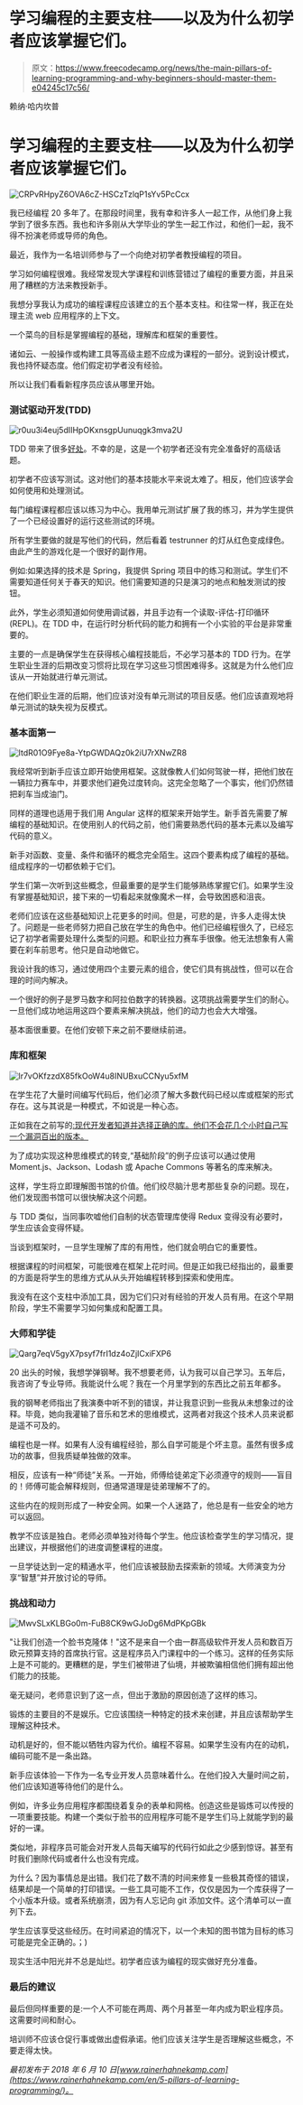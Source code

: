 # 学习编程的主要支柱——以及为什么初学者应该掌握它们。

> 原文：<https://www.freecodecamp.org/news/the-main-pillars-of-learning-programming-and-why-beginners-should-master-them-e04245c17c56/>

赖纳·哈内坎普

# 学习编程的主要支柱——以及为什么初学者应该掌握它们。

![CRPvRHpyZ6OVA6cZ-HSCzTzlqP1sYv5PcCcx](img/e29d98bd7c137ef7806edec31808c1f2.png)

我已经编程 20 多年了。在那段时间里，我有幸和许多人一起工作，从他们身上我学到了很多东西。我也和许多刚从大学毕业的学生一起工作过，和他们一起，我不得不扮演老师或导师的角色。

最近，我作为一名培训师参与了一个向绝对初学者教授编程的项目。

学习如何编程很难。我经常发现大学课程和训练营错过了编程的重要方面，并且采用了糟糕的方法来教授新手。

我想分享我认为成功的编程课程应该建立的五个基本支柱。和往常一样，我正在处理主流 web 应用程序的上下文。

一个菜鸟的目标是掌握编程的基础，理解库和框架的重要性。

诸如云、一般操作或构建工具等高级主题不应成为课程的一部分。说到设计模式，我也持怀疑态度。他们假定初学者没有经验。

所以让我们看看新程序员应该从哪里开始。

### 测试驱动开发(TDD)

![r0uu3i4euj5dIIHpOKxnsgpUunuqgk3mva2U](img/9d41f6ac5f8f74d331d7a5d70b65576d.png)

TDD 带来了很多[好处](https://www.rainerhahnekamp.com/en/why-we-test-do-things-faster-with-test-driven-development/)。不幸的是，这是一个初学者还没有完全准备好的高级话题。

初学者不应该写测试。这对他们的基本技能水平来说太难了。相反，他们应该学会如何使用和处理测试。

每门编程课程都应该以练习为中心。我用单元测试扩展了我的练习，并为学生提供了一个已经设置好的运行这些测试的环境。

所有学生要做的就是写他们的代码，然后看着 testrunner 的灯从红色变成绿色。由此产生的游戏化是一个很好的副作用。

例如:如果选择的技术是 Spring，我提供 Spring 项目中的练习和测试。学生们不需要知道任何关于春天的知识。他们需要知道的只是演习的地点和触发测试的按钮。

此外，学生必须知道如何使用调试器，并且手边有一个读取-评估-打印循环(REPL)。在 TDD 中，在运行时分析代码的能力和拥有一个小实验的平台是非常重要的。

主要的一点是确保学生在获得核心编程技能后，不必学习基本的 TDD 行为。在学生职业生涯的后期改变习惯将比现在学习这些习惯困难得多。这就是为什么他们应该从一开始就进行单元测试。

在他们职业生涯的后期，他们应该对没有单元测试的项目反感。他们应该直观地将单元测试的缺失视为反模式。

### 基本面第一

![ItdR01O9Fye8a-YtpGWDAQz0k2iU7rXNwZR8](img/7046e82a8524af232b6f5bf1213b6344.png)

我经常听到新手应该立即开始使用框架。这就像教人们如何驾驶一样，把他们放在一辆拉力赛车中，并要求他们避免过度转向。这完全忽略了一个事实，他们仍然错把刹车当成油门。

同样的道理也适用于我们用 Angular 这样的框架来开始学生。新手首先需要了解编程的基础知识。在使用别人的代码之前，他们需要熟悉代码的基本元素以及编写代码的意义。

新手对函数、变量、条件和循环的概念完全陌生。这四个要素构成了编程的基础。组成程序的一切都依赖于它们。

学生们第一次听到这些概念，但最重要的是学生们能够熟练掌握它们。如果学生没有掌握基础知识，接下来的一切看起来就像魔术一样，会导致困惑和沮丧。

老师们应该在这些基础知识上花更多的时间。但是，可悲的是，许多人走得太快了。问题是一些老师努力把自己放在学生的角色中。他们已经编程很久了，已经忘记了初学者需要处理什么类型的问题。和职业拉力赛车手很像。他无法想象有人需要在刹车前思考。他只是自动地做它。

我设计我的练习，通过使用四个主要元素的组合，使它们具有挑战性，但可以在合理的时间内解决。

一个很好的例子是罗马数字和阿拉伯数字的转换器。这项挑战需要学生们的耐心。一旦他们成功地运用这四个要素来解决挑战，他们的动力也会大大增强。

基本面很重要。在他们安顿下来之前不要继续前进。

### 库和框架

![lr7vOKfzzdX85fkOoW4u8INUBxuCCNyu5xfM](img/343eacea1a556ec61f708bb86295b6f3.png)

在学生花了大量时间编写代码后，他们必须了解大多数代码已经以库或框架的形式存在。这与其说是一种模式，不如说是一种心态。

正如我在之前写的[:现代开发者知道并选择正确的库。他们不会花几个小时自己写一个漏洞百出的版本。](https://www.rainerhahnekamp.com/en/modern-software-development/)

为了成功实现这种思维模式的转变,“基础阶段”的例子应该可以通过使用 Moment.js、Jackson、Lodash 或 Apache Commons 等著名的库来解决。

这样，学生将立即理解图书馆的价值。他们绞尽脑汁思考那些复杂的问题。现在，他们发现图书馆可以很快解决这个问题。

与 TDD 类似，当同事吹嘘他们自制的状态管理库使得 Redux 变得没有必要时，学生应该会变得怀疑。

当谈到框架时，一旦学生理解了库的有用性，他们就会明白它的重要性。

根据课程的时间框架，可能很难在框架上花时间。但是正如我已经指出的，最重要的方面是将学生的思维方式从从头开始编程转移到探索和使用库。

我没有在这个支柱中添加工具，因为它们只对有经验的开发人员有用。在这个早期阶段，学生不需要学习如何集成和配置工具。

### 大师和学徒

![Qarg7eqV5gyX7psyf7frI1dz4oZjICxiFXP6](img/9d1f85591623e017f4d8b89f4c42afb0.png)

20 出头的时候，我想学弹钢琴。我不想要老师，认为我可以自己学习。五年后，我咨询了专业导师。我能说什么呢？我在一个月里学到的东西比之前五年都多。

我的钢琴老师指出了我演奏中听不到的错误，并让我意识到一些我从未想象过的诠释。毕竟，她向我灌输了音乐和艺术的思维模式，这两者对我这个技术人员来说都是遥不可及的。

编程也是一样。如果有人没有编程经验，那么自学可能是个坏主意。虽然有很多成功的故事，但我质疑单独做的效率。

相反，应该有一种“师徒”关系。一开始，师傅给徒弟定下必须遵守的规则——盲目的！师傅可能会解释规则，但通常道理是徒弟理解不了的。

这些内在的规则形成了一种安全网。如果一个人迷路了，他总是有一些安全的地方可以返回。

教学不应该是独白。老师必须单独对待每个学生。他应该检查学生的学习情况，提出建议，并根据他们的进度调整课程的进度。

一旦学徒达到一定的精通水平，他们应该被鼓励去探索新的领域。大师演变为分享“智慧”并开放讨论的导师。

### 挑战和动力

![MwvSLxKLBGo0m-FuB8CK9wGJoDg6MdPKpGBk](img/0727f834841c77392a69134ffb8249b9.png)

"让我们创造一个脸书克隆体！"这不是来自一个由一群高级软件开发人员和数百万欧元预算支持的首席执行官。这是程序员入门课程中的一个练习。这样的任务实际上是不可能的。更糟糕的是，学生们被带进了仙境，并被欺骗相信他们拥有超出他们能力的技能。

毫无疑问，老师意识到了这一点，但出于激励的原因创造了这样的练习。

锻炼的主要目的不是娱乐。它应该围绕一种特定的技术来创建，并且应该帮助学生理解这种技术。

动机是好的，但不能以牺牲内容为代价。编程不容易。如果学生没有内在的动机，编码可能不是一条出路。

新手应该体验一下作为一名专业开发人员意味着什么。在他们投入大量时间之前，他们应该知道等待他们的是什么。

例如，许多业务应用程序都围绕着复杂的表单和网格。创造这些是锻炼可以传授的一项重要技能。构建一个类似于脸书的应用程序可能不是学生们马上就能学到的最好的一课。

类似地，非程序员可能会对开发人员每天编写的代码行如此之少感到惊讶。甚至有时我们删除代码或者什么也没有完成。

为什么？因为事情总是出错。我们花了数不清的时间来修复一些极其奇怪的错误，结果却是一个简单的打印错误。一些工具可能不工作，仅仅是因为一个库获得了一个小版本升级。或者系统崩溃，因为有人忘记向 git 添加文件。这个清单可以一直列下去。

学生应该享受这些经历。在时间紧迫的情况下，以一个未知的图书馆为目标的练习可能是完全正确的。；)

现实生活中阳光并不总是灿烂。初学者应该为编程的现实做好充分准备。

### 最后的建议

最后但同样重要的是:一个人不可能在两周、两个月甚至一年内成为职业程序员。这需要时间和耐心。

培训师不应该仓促行事或做出虚假承诺。他们应该关注学生是否理解这些概念，不要走得太快。

*最初发布于 2018 年 6 月 10 日[www.rainerhahnekamp.com](https://www.rainerhahnekamp.com/en/5-pillars-of-learning-programming/)。*
